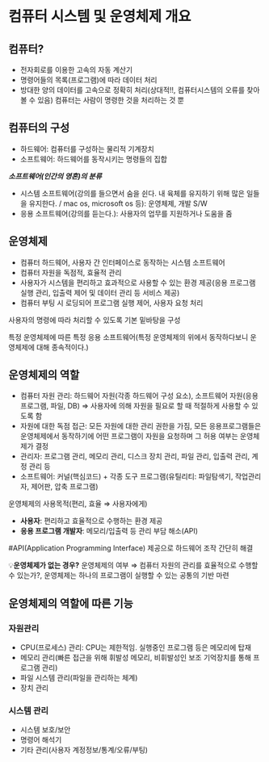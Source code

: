 # 컴퓨터 시스템 및 운영체제 개요

## 컴퓨터?

- 전자회로를 이용한 고속의 자동 계산기
- 명령어들의 목록(프로그램)에 따라 데이터 처리
- 방대한 양의 데이터를 고속으로 정확히 처리(상대적!!, 컴퓨터시스템의 오류를 찾아볼 수 있음) 컴퓨터는 사람이 명령한 것을 처리하는 것 뿐

## 컴퓨터의 구성

- 하드웨어: 컴퓨터를 구성하는 물리적 기계장치
- 소프트웨어: 하드웨어를 동작시키는 명령들의 집합

***소프트웨어(인간의 영혼)의 분류***

- 시스템 소프트웨어(강의를 들으면서 숨을 쉰다. 내 육체를 유지하기 위해 많은 일들을 유지한다. / mac os, microsoft os 등): 운영체제, 개발 S/W
- 응용 소프트웨어(강의를 듣는다.): 사용자의 업무를 지원하거나 도움을 줌

## 운영체제


- 컴퓨터 하드웨어, 사용자 간 인터페이스로 동작하는 시스템 소프트웨어
- 컴퓨터 자원을 독점적, 효율적 관리
- 사용자가 시스템을 편리하고 효과적으로 사용할 수 있는 환경 제공(응용 프로그램 실행 관리, 입출력 제어 및 데이터 관리 등 서비스 제공)
- 컴퓨터 부팅 시 로딩되어 프로그램 실행 제어, 사용자 요청 처리

사용자의 명령에 따라 처리할 수 있도록 기본 밑바탕을 구성

특정 운영체제에 따른 특정 응용 소프트웨어(특정 운영체제의 위에서 동작하다보니 운영체제에 대해 종속적이다.)

## 운영체제의 역할

- 컴퓨터 자원 관리: 하드웨어 자원(각종 하드웨어 구성 요소), 소프트웨어 자원(응용 프로그램, 파일, DB) ⇒ 사용자에 의해 자원을 필요로 할 때 적절하게 사용할 수 있도록 함
- 자원에 대한 독점 접근: 모든 자원에 대한 관리 권한을 가짐, 모든 응용프로그램들은 운영체제에서 동작하기에 어떤 프로그램이 자원을 요청하며 그 허용 여부는 운영체제가 결정
- 관리자: 프로그램 관리, 메모리 관리, 디스크 장치 관리, 파일 관리, 입출력 관리, 계정 관리 등
- 소프트웨어: 커널(핵심코드) + 각종 도구 프로그램(유틸리티: 파일탐색기, 작업관리자, 제어판, 압축 프로그램)

운영체제의 사용목적(편리, 효율 ⇒ 사용자에게)

- **사용자**: 편리하고 효율적으로 수행하는 환경 제공
- **응용 프로그램 개발자**: 메모리/입출력 등 관리 부담 해소(API)

#API(Application Programming Interface) 제공으로 하드웨어 조작 간단히 해결

💡**운영체제가 없는 경우?** 운영체제의 여부 ⇒ 컴퓨터 자원의 관리를 효율적으로 수행할 수 있는가?, 운영체제는 하나의 프로그램이 실행할 수 있는 공통의 기반 마련

## 운영체제의 역할에 따른 기능

### 자원관리

- CPU(프로세스) 관리: CPU는 제한적임. 실행중인 프로그램 등은 메모리에 탑재
- 메모리 관리(빠른 접근을 위해 휘발성 메모리, 비휘발성인 보조 기억장치를 통해 프로그램 관리)
- 파일 시스템 관리(파일을 관리하는 체계)
- 장치 관리

### 시스템 관리

- 시스템 보호/보안
- 명령어 해석기
- 기타 관리(사용자 계정정보/통계/오류/부팅)

